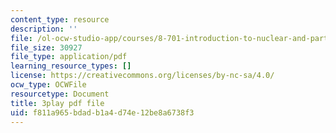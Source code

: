 ```yaml
---
content_type: resource
description: ''
file: /ol-ocw-studio-app/courses/8-701-introduction-to-nuclear-and-particle-physics-fall-2020/f811a965bdadb1a4d74e12be8a6738f3_X4Y9n_c1ej8.pdf
file_size: 30927
file_type: application/pdf
learning_resource_types: []
license: https://creativecommons.org/licenses/by-nc-sa/4.0/
ocw_type: OCWFile
resourcetype: Document
title: 3play pdf file
uid: f811a965-bdad-b1a4-d74e-12be8a6738f3
---
```


